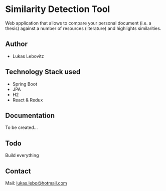 # Similarity Detection Tool

Web application that allows to compare your personal document (i.e. a thesis) against a number of resources (literature) and highlights similarities.

## Author

* Lukas Lebovitz

## Technology Stack used

* Spring Boot
* JPA
* H2
* React & Redux

## Documentation

To be created...

## Todo

Build everything

## Contact

Mail: lukas.lebo@hotmail.com
